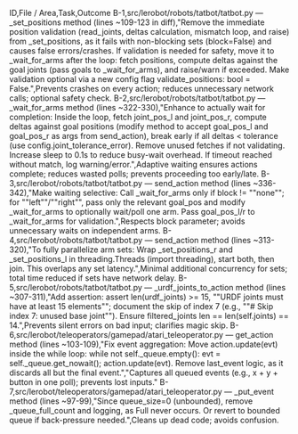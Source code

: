ID,File / Area,Task,Outcome
B-1,src/lerobot/robots/tatbot/tatbot.py — _set_positions method (lines ~109-123 in diff),"Remove the immediate position validation (read_joints, deltas calculation, mismatch loop, and raise) from _set_positions, as it fails with non-blocking sets (block=False) and causes false errors/crashes. If validation is needed for safety, move it to _wait_for_arms after the loop: fetch positions, compute deltas against the goal joints (pass goals to _wait_for_arms), and raise/warn if exceeded. Make validation optional via a new config flag validate_positions: bool = False.",Prevents crashes on every action; reduces unnecessary network calls; optional safety check.
B-2,src/lerobot/robots/tatbot/tatbot.py — _wait_for_arms method (lines ~322-330),"Enhance to actually wait for completion: Inside the loop, fetch joint_pos_l and joint_pos_r, compute deltas against goal positions (modify method to accept goal_pos_l and goal_pos_r as args from send_action), break early if all deltas < tolerance (use config.joint_tolerance_error). Remove unused fetches if not validating. Increase sleep to 0.1s to reduce busy-wait overhead. If timeout reached without match, log warning/error.",Adaptive waiting ensures actions complete; reduces wasted polls; prevents proceeding too early/late.
B-3,src/lerobot/robots/tatbot/tatbot.py — send_action method (lines ~336-342),"Make waiting selective: Call _wait_for_arms only if block != ""none""; for ""left""/""right"", pass only the relevant goal_pos and modify _wait_for_arms to optionally wait/poll one arm. Pass goal_pos_l/r to _wait_for_arms for validation.",Respects block parameter; avoids unnecessary waits on independent arms.
B-4,src/lerobot/robots/tatbot/tatbot.py — send_action method (lines ~313-320),"To fully parallelize arm sets: Wrap _set_positions_r and _set_positions_l in threading.Threads (import threading), start both, then join. This overlaps any set latency.",Minimal additional concurrency for sets; total time reduced if sets have network delay.
B-5,src/lerobot/robots/tatbot/tatbot.py — _urdf_joints_to_action method (lines ~307-311),"Add assertion: assert len(urdf_joints) >= 15, ""URDF joints must have at least 15 elements""; document the skip of index 7 (e.g., ""# Skip index 7: unused base joint""). Ensure filtered_joints len == len(self.joints) == 14.",Prevents silent errors on bad input; clarifies magic skip.
B-6,src/lerobot/teleoperators/gamepad/atari_teleoperator.py — get_action method (lines ~103-109),"Fix event aggregation: Move action.update(evt) inside the while loop: while not self._queue.empty(): evt = self._queue.get_nowait(); action.update(evt). Remove last_event logic, as it discards all but the final event.","Captures all queued events (e.g., x + y + button in one poll); prevents lost inputs."
B-7,src/lerobot/teleoperators/gamepad/atari_teleoperator.py — _put_event method (lines ~97-99),"Since queue_size=0 (unbounded), remove _queue_full_count and logging, as Full never occurs. Or revert to bounded queue if back-pressure needed.",Cleans up dead code; avoids confusion.
